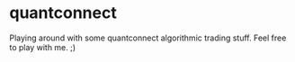 # quantconnect
Playing around with some quantconnect algorithmic trading stuff.  Feel free to play with me. ;)
